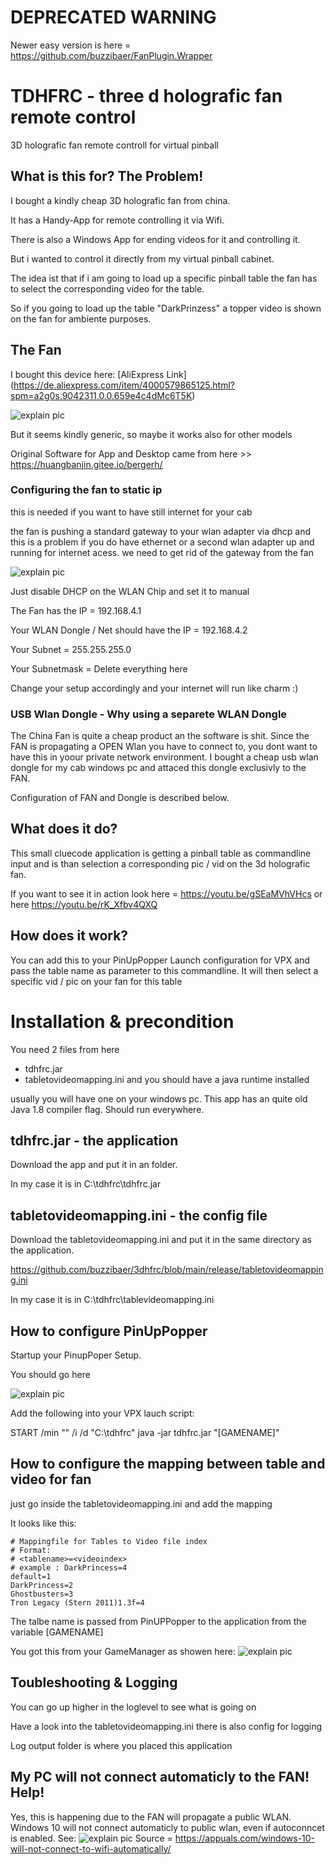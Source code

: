 # DEPRECATED WARNING
Newer easy version is here = https://github.com/buzzibaer/FanPlugin.Wrapper


# TDHFRC - three d holografic fan remote control
3D holografic fan remote controll for virtual pinball

## What is this for? The Problem!
I bought a kindly cheap 3D holografic fan from china.

It has a Handy-App for remote controlling it via Wifi.

There is also a Windows App for ending videos for it and controlling it.

But i wanted to control it directly from my virtual pinball cabinet.

The idea ist that if i am going to load up a specific pinball table the fan has to select the corresponding video for the table.

So if you going to load up the table "DarkPrinzess" a topper video is shown on the fan for ambiente purposes.

## The Fan
I bought this device here: [AliExpress Link] (https://de.aliexpress.com/item/4000579865125.html?spm=a2g0s.9042311.0.0.659e4c4dMc6T5K)

![explain pic](https://github.com/buzzibaer/3dhfrc/blob/main/docmedia/install5.png)

But it seems kindly generic, so maybe it works also for other models

Original Software for App and Desktop came from here >> https://huangbanjin.gitee.io/bergerh/

### Configuring the fan to static ip
this is needed if you want to have still internet for your cab

the fan is pushing a standard gateway to your wlan adapter via dhcp and this is a problem if you do have ethernet or a second wlan adapter up and running for internet acess.
we need to get rid of the gateway from the fan

![explain pic](https://github.com/buzzibaer/3dhfrc/blob/main/docmedia/install3.png)

Just disable DHCP on the WLAN Chip and set it to manual

The Fan has the IP = 192.168.4.1

Your WLAN Dongle / Net should have the IP = 192.168.4.2

Your Subnet = 255.255.255.0

Your Subnetmask = <EMPTY> Delete everything here

Change your setup accordingly and your internet will run like charm :)

### USB Wlan Dongle - Why using a separete WLAN Dongle

The China Fan is quite a cheap product an the software is shit.
Since the FAN is propagating a OPEN Wlan you have to connect to, you dont want to have this in yoour private network environment.
I bought a cheap usb wlan dongle for my cab windows pc and attaced this dongle exclusivly to the FAN.

Configuration of FAN and Dongle is described below.


## What does it do?
This small cluecode application is getting a pinball table as commandline input and is than selection a corresponding pic / vid on the 3d holografic fan.

If you want to see it in action look here = https://youtu.be/gSEaMVhVHcs or here https://youtu.be/rK_Xfbv4QXQ

## How does it work?
You can add this to your PinUpPopper Launch configuration for VPX and pass the table name as parameter to this commandline.
It will then select a specific vid / pic on your fan for this table


# Installation & precondition
You need 2 files from here
* tdhfrc.jar
* tabletovideomapping.ini
and you should have a java runtime installed

usually you will have one on your windows pc. This app has an quite old Java 1.8 compiler flag. Should run everywhere.

## tdhfrc.jar - the application
Download the app and put it in an folder.

In my case it is in C:\tdhfrc\tdhfrc.jar

## tabletovideomapping.ini - the config file
Download the tabletovideomapping.ini and put it in the same directory as the application.

https://github.com/buzzibaer/3dhfrc/blob/main/release/tabletovideomapping.ini

In my case it is in C:\tdhfrc\tablevideomapping.ini

## How to configure PinUpPopper

Startup your PinupPoper Setup.

You should go here

![explain pic](https://github.com/buzzibaer/3dhfrc/blob/main/docmedia/install.png)

Add the following into your VPX lauch script:

START /min "" /i /d "C:\tdhfrc\" java -jar tdhfrc.jar "[GAMENAME]"

## How to configure the mapping between table and video for fan
just go inside the tabletovideomapping.ini and add the mapping

It looks like this:

```
# Mappingfile for Tables to Video file index
# Format:
# <tablename>=<videoindex>
# example : DarkPrincess=4
default=1
DarkPrincess=2
Ghostbusters=3
Tron Legacy (Stern 2011)1.3f=4
```

The talbe name is passed from PinUPPopper to the application from the variable [GAMENAME]

You got this from your GameManager as showen here:
![explain pic](https://github.com/buzzibaer/3dhfrc/blob/main/docmedia/install2.png)

## Toubleshooting & Logging
You can go up higher in the loglevel to see what is going on

Have a look into the tabletovideomapping.ini there is also config for logging

Log output folder is where you placed this application

## My PC will not connect automaticly to the FAN! Help!
Yes, this is happening due to the FAN will propagate a public WLAN.
Windows 10 will not connect automaticly to public wlan, even if autoconncet is enabled.
See:
![explain pic](https://github.com/buzzibaer/3dhfrc/blob/main/docmedia/install4.png)
Source = https://appuals.com/windows-10-will-not-connect-to-wifi-automatically/





